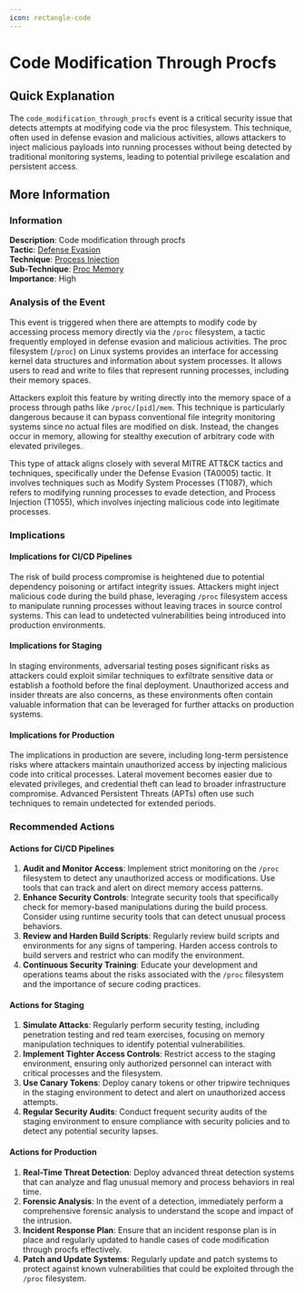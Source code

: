 ```yaml
---
icon: rectangle-code
---
```


# Code Modification Through Procfs

## Quick Explanation

The `code_modification_through_procfs` event is a critical security issue that detects attempts at modifying code via the proc filesystem. This technique, often used in defense evasion and malicious activities, allows attackers to inject malicious payloads into running processes without being detected by traditional monitoring systems, leading to potential privilege escalation and persistent access.

## More Information

### Information

**Description**: Code modification through procfs\
**Tactic**: [Defense Evasion](https://jibril.garnet.ai/mitre/mitre/ta0005)\
**Technique**: [Process Injection](https://jibril.garnet.ai/mitre/mitre/ta0005/t1055)\
**Sub-Technique**: [Proc Memory](https://jibril.garnet.ai/mitre/mitre/ta0005/t1055/t1055.009)\
**Importance**: High

### Analysis of the Event

This event is triggered when there are attempts to modify code by accessing process memory directly via the `/proc` filesystem, a tactic frequently employed in defense evasion and malicious activities. The proc filesystem (`/proc`) on Linux systems provides an interface for accessing kernel data structures and information about system processes. It allows users to read and write to files that represent running processes, including their memory spaces.

Attackers exploit this feature by writing directly into the memory space of a process through paths like `/proc/[pid]/mem`. This technique is particularly dangerous because it can bypass conventional file integrity monitoring systems since no actual files are modified on disk. Instead, the changes occur in memory, allowing for stealthy execution of arbitrary code with elevated privileges.

This type of attack aligns closely with several MITRE ATT\&CK tactics and techniques, specifically under the Defense Evasion (TA0005) tactic. It involves techniques such as Modify System Processes (T1087), which refers to modifying running processes to evade detection, and Process Injection (T1055), which involves injecting malicious code into legitimate processes.

### Implications

#### Implications for CI/CD Pipelines

The risk of build process compromise is heightened due to potential dependency poisoning or artifact integrity issues. Attackers might inject malicious code during the build phase, leveraging `/proc` filesystem access to manipulate running processes without leaving traces in source control systems. This can lead to undetected vulnerabilities being introduced into production environments.

#### Implications for Staging

In staging environments, adversarial testing poses significant risks as attackers could exploit similar techniques to exfiltrate sensitive data or establish a foothold before the final deployment. Unauthorized access and insider threats are also concerns, as these environments often contain valuable information that can be leveraged for further attacks on production systems.

#### Implications for Production

The implications in production are severe, including long-term persistence risks where attackers maintain unauthorized access by injecting malicious code into critical processes. Lateral movement becomes easier due to elevated privileges, and credential theft can lead to broader infrastructure compromise. Advanced Persistent Threats (APTs) often use such techniques to remain undetected for extended periods.

### Recommended Actions

#### Actions for CI/CD Pipelines

1. **Audit and Monitor Access**: Implement strict monitoring on the `/proc` filesystem to detect any unauthorized access or modifications. Use tools that can track and alert on direct memory access patterns.
2. **Enhance Security Controls**: Integrate security tools that specifically check for memory-based manipulations during the build process. Consider using runtime security tools that can detect unusual process behaviors.
3. **Review and Harden Build Scripts**: Regularly review build scripts and environments for any signs of tampering. Harden access controls to build servers and restrict who can modify the environment.
4. **Continuous Security Training**: Educate your development and operations teams about the risks associated with the `/proc` filesystem and the importance of secure coding practices.

#### Actions for Staging

1. **Simulate Attacks**: Regularly perform security testing, including penetration testing and red team exercises, focusing on memory manipulation techniques to identify potential vulnerabilities.
2. **Implement Tighter Access Controls**: Restrict access to the staging environment, ensuring only authorized personnel can interact with critical processes and the filesystem.
3. **Use Canary Tokens**: Deploy canary tokens or other tripwire techniques in the staging environment to detect and alert on unauthorized access attempts.
4. **Regular Security Audits**: Conduct frequent security audits of the staging environment to ensure compliance with security policies and to detect any potential security lapses.

#### Actions for Production

1. **Real-Time Threat Detection**: Deploy advanced threat detection systems that can analyze and flag unusual memory and process behaviors in real time.
2. **Forensic Analysis**: In the event of a detection, immediately perform a comprehensive forensic analysis to understand the scope and impact of the intrusion.
3. **Incident Response Plan**: Ensure that an incident response plan is in place and regularly updated to handle cases of code modification through procfs effectively.
4. **Patch and Update Systems**: Regularly update and patch systems to protect against known vulnerabilities that could be exploited through the `/proc` filesystem.
